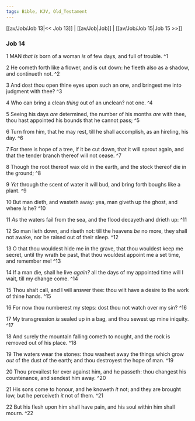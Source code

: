 ```yaml
---
tags: Bible, KJV, Old_Testament
---
```


[[av/Job/Job 13|<< Job 13]] | [[av/Job|Job]] | [[av/Job/Job 15|Job 15 >>]]

### Job 14

1 MAN _that_ _is_ born of a woman _is_ of few days, and full of trouble. ^1

2 He cometh forth like a flower, and is cut down: he fleeth also as a shadow, and continueth not. ^2

3 And dost thou open thine eyes upon such an one, and bringest me into judgment with thee? ^3

4 Who can bring a clean _thing_ out of an unclean? not one. ^4

5 Seeing his days _are_ determined, the number of his months _are_ with thee, thou hast appointed his bounds that he cannot pass; ^5

6 Turn from him, that he may rest, till he shall accomplish, as an hireling, his day. ^6

7 For there is hope of a tree, if it be cut down, that it will sprout again, and that the tender branch thereof will not cease. ^7

8 Though the root thereof wax old in the earth, and the stock thereof die in the ground; ^8

9 _Yet_ through the scent of water it will bud, and bring forth boughs like a plant. ^9

10 But man dieth, and wasteth away: yea, man giveth up the ghost, and where _is_ he? ^10

11 _As_ the waters fail from the sea, and the flood decayeth and drieth up: ^11

12 So man lieth down, and riseth not: till the heavens _be_ no more, they shall not awake, nor be raised out of their sleep. ^12

13 O that thou wouldest hide me in the grave, that thou wouldest keep me secret, until thy wrath be past, that thou wouldest appoint me a set time, and remember me! ^13

14 If a man die, shall he live _again?_ all the days of my appointed time will I wait, till my change come. ^14

15 Thou shalt call, and I will answer thee: thou wilt have a desire to the work of thine hands. ^15

16 For now thou numberest my steps: dost thou not watch over my sin? ^16

17 My transgression _is_ sealed up in a bag, and thou sewest up mine iniquity. ^17

18 And surely the mountain falling cometh to nought, and the rock is removed out of his place. ^18

19 The waters wear the stones: thou washest away the things which grow _out_ of the dust of the earth; and thou destroyest the hope of man. ^19

20 Thou prevailest for ever against him, and he passeth: thou changest his countenance, and sendest him away. ^20

21 His sons come to honour, and he knoweth _it_ not; and they are brought low, but he perceiveth _it_ not of them. ^21

22 But his flesh upon him shall have pain, and his soul within him shall mourn. ^22

